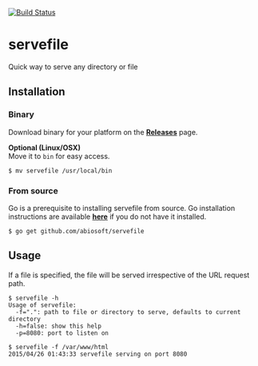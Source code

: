 [![Build Status](https://drone.io/github.com/abiosoft/servefile/status.png)](https://drone.io/github.com/abiosoft/servefile/latest)

# servefile
Quick way to serve any directory or file

## Installation

### Binary
Download binary for your platform on the [**Releases**](https://github.com/abiosoft/servefile/releases) page.

**Optional (Linux/OSX)**  
Move it to `bin` for easy access.
```shell
$ mv servefile /usr/local/bin
```

### From source
Go is a prerequisite to installing servefile from source. Go installation instructions are available [**here**](http://golang.org/doc/install.html) if you do not have it installed.

```shell
$ go get github.com/abiosoft/servefile
```

## Usage
If a file is specified, the file will be served irrespective of the URL request path.

```shell
$ servefile -h
Usage of servefile:
  -f=".": path to file or directory to serve, defaults to current directory
  -h=false: show this help
  -p=8080: port to listen on

$ servefile -f /var/www/html
2015/04/26 01:43:33 servefile serving on port 8080
```

